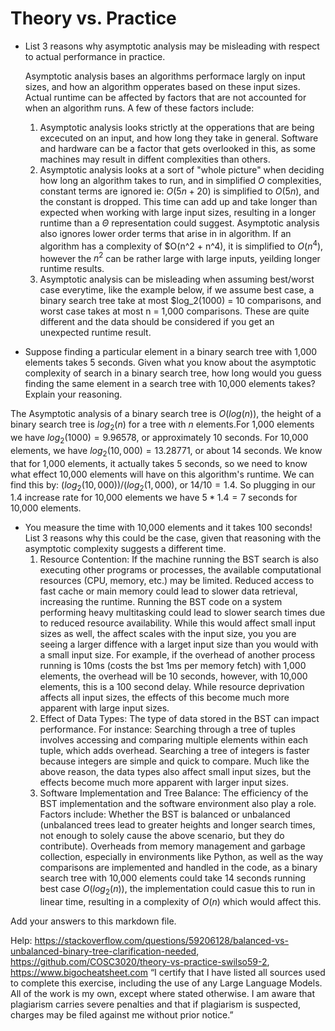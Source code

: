 # Theory vs. Practice

- List 3 reasons why asymptotic analysis may be misleading with respect to
  actual performance in practice.

  Asymptotic analysis bases an algorithms performace largly on input sizes, and how an algorithm opperates based on these input sizes. Actual runtime can be affected by factors that are not accounted for when an algorithm runs. A few of these factors include:
  1) Asymptotic analysis looks strictly at the opperations that are being excecuted on an input, and how long they take in general. Software and hardware can be a factor that gets overlooked in this, as some machines may result in diffent complexities than others.
  2) Asymptotic analysis looks at a sort of "whole picture" when deciding how long an algorithm takes to run, and in simplified $O$ complexities, constant terms are ignored ie: $O(5n + 20)$ is simplified to $O(5n)$, and the constant is dropped. This time can add up and take longer than expected when working with large input sizes, resulting in a longer runtime than a $\Theta$ representation could suggest. Asymptotic analysis also ignores lower order terms that arise in in algorithm. If an algorithm has a complexity of $O(n^2 + n^4), it is simplified to $O(n^4)$, however the $n^2$ can be rather large with large inputs, yeilding longer runtime results.
  3) Asymptotic analysis can be misleading when assuming best/worst case everytime, like the example below, if we assume best case, a binary search tree take at most $log_2(1000) = 10 comparisons, and worst case takes at most n = 1,000 comparisons. These are quite different and the data should be considered if you get an unexpected runtime result. 

- Suppose finding a particular element in a binary search tree with 1,000
  elements takes 5 seconds. Given what you know about the asymptotic complexity
  of search in a binary search tree, how long would you guess finding the same
  element in a search tree with 10,000 elements takes? Explain your reasoning.

The Asymptotic analysis of a binary search tree is $O(log(n))$, the height of a binary search tree is $log_2(n)$ for a tree with $n$ elements.For 1,000 elements we have $log_2(1000) = 9.96578$, or approximately 10 seconds. For 10,000 elements, we have $log_2(10,000) = 13.28771$, or about 14 seconds. We know that for 1,000 elements, it actually takes 5 seconds, so we need to know what effect 10,000 elements will have on this algorithm's runtime. We can find this by: $(log_2(10,000))/(log_2(1,000)$, or $14/10 = 1.4$. So plugging in our 1.4 increase rate for 10,000 elements we have $5 * 1.4 = 7$ seconds for 10,000 elements.

- You measure the time with 10,000 elements and it takes 100 seconds! List 3
  reasons why this could be the case, given that reasoning with the asymptotic
  complexity suggests a different time.
  1) Resource Contention: If the machine running the BST search is also executing other programs or processes, the available computational resources (CPU, memory, etc.) may be limited. Reduced access to fast cache or main memory could lead to slower data retrieval, increasing the runtime. Running the BST code on a system performing heavy multitasking could lead to slower search times due to reduced resource availability. While this would affect small input sizes as well, the affect scales with the input size, you you are seeing a larger diffence with a larget input size than you would with a small input size. For example, if the overhead of another process running is 10ms (costs the bst 1ms per memory fetch) with 1,000 elements, the overhead will be 10 seconds, however, with 10,000 elements, this is a 100 second delay. While resource deprivation affects all input sizes, the effects of this become much more apparent with large input sizes. 
  2) Effect of Data Types: The type of data stored in the BST can impact performance. For instance: Searching through a tree of tuples involves accessing and comparing multiple elements within each tuple, which adds overhead. Searching a tree of integers is faster because integers are simple and quick to compare. Much like the above reason, the data types also affect small input sizes, but the effects become much more apparent with larger input sizes.
  3) Software Implementation and Tree Balance: The efficiency of the BST implementation and the software environment also play a role. Factors include: Whether the BST is balanced or unbalanced (unbalanced trees lead to greater heights and longer search times, not enough to solely cause the above scenario, but they do contribute). Overheads from memory management and garbage collection, especially in environments like Python, as well as the way comparisons are implemented and handled in the code, as a binary search tree with 10,000 elements could take 14 seconds running best case $O(log_2(n))$, the implementation could casue this to run in linear time, resulting in a complexity of $O(n)$ which would affect this.
     
Add your answers to this markdown file.

Help: https://stackoverflow.com/questions/59206128/balanced-vs-unbalanced-binary-tree-clarification-needed, https://github.com/COSC3020/theory-vs-practice-swilso59-2, https://www.bigocheatsheet.com
“I certify that I have listed all sources used to complete this exercise, including the use of any Large Language Models. All of the work is my own, except where stated otherwise. I am aware that plagiarism carries severe penalties and that if plagiarism is suspected, charges may be filed against me without prior notice.”
